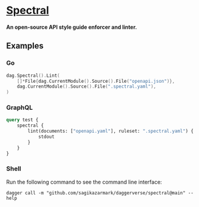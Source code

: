 # [Spectral](https://stoplight.io/open-source/spectral)

**An open-source API style guide enforcer and linter.**

## Examples

### Go

```go
dag.Spectral().Lint(
    []*File{dag.CurrentModule().Source().File("openapi.json")},
    dag.CurrentModule().Source().File(".spectral.yaml"),
)
```

### GraphQL

```graphql
query test {
    spectral {
        lint(documents: ["openapi.yaml"], ruleset: ".spectral.yaml") {
            stdout
        }
    }
}
```

### Shell

Run the following command to see the command line interface:

```shell
dagger call -m "github.com/sagikazarmark/daggerverse/spectral@main" --help
```
